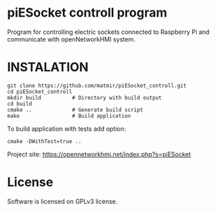 piESocket controll program
=======

Program for controlling electric sockets connected to Raspberry Pi and communicate with openNetworkHMI system.

INSTALATION
===========

	git clone https://github.com/matmir/piESocket_controll.git
	cd piESocket_controll
	mkdir build          # Directory with build output
	cd build
	cmake ..             # Generate build script
	make                 # Build application

To build application with tests add option:

	cmake -DWithTest=true ..

Project site: https://opennetworkhmi.net/index.php?s=piESocket

License
=======

Software is licensed on GPLv3 license.